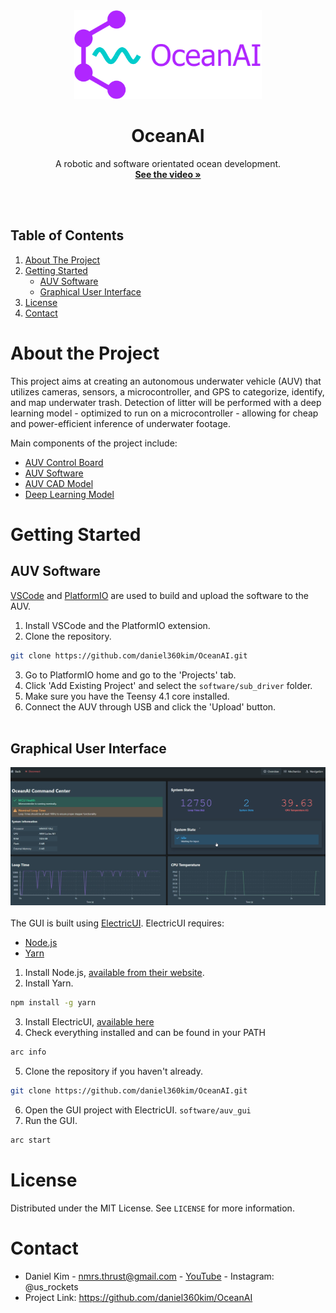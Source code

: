 
<!-- Project Logo -->
<div align="center">

<a href="https://github.com/daniel360kim/OceanAI">
    <img src="Resources/project_images/logo/logo.png" alt="Logo" width="300" height="142">
</a>
  <h1 align="center">OceanAI</h1>
  
  <p align="center">
    A robotic and software orientated ocean development.
    <br />
    <a href="[https://www.youtube.com/watch?v=q8Th1xE_4uQ&ab_channel=NMRocketry](https://www.youtube.com/watch?v=8TJVxcPY-2g)"><strong>See the video »</strong></a>
    <br />
    <br />
  </p>
</div>

<br>
  <h2>Table of Contents</h2>
  <ol>
    <li>
      <a href="#about-the-project">About The Project</a>
    </li>
    <li>
      <a href="#getting-started">Getting Started</a>
      <ul>
        <li><a href="#AUV Software">AUV Software</a></li>
        <li><a href="#Graphical User Interface">Graphical User Interface</a></li>
      </ul>
    </li>
    <li><a href="#license">License</a></li>
    <li><a href="#contact">Contact</a></li>
  </ol>


# About the Project
This project aims at creating an autonomous underwater vehicle (AUV) that utilizes cameras, sensors, a microcontroller, and GPS to categorize, identify, and map underwater trash. Detection of litter will be performed with a deep learning model - optimized to run on a microcontroller - allowing for cheap and power-efficient inference of underwater footage.

Main components of the project include:
* [AUV Control Board](https://github.com/daniel360kim/OceanAI/tree/master/PCBs)
* [AUV Software](https://github.com/daniel360kim/OceanAI/tree/master/software/sub_driver)
* [AUV CAD Model](https://github.com/daniel360kim/OceanAI/tree/master/CAD)
* [Deep Learning Model](https://github.com/daniel360kim/OceanAI/tree/master/software/detection_model)

# Getting Started
## AUV Software
[VSCode](https://code.visualstudio.com/) and
[PlatformIO](https://platformio.org/) are used to build and upload the software to the AUV.
1. Install VSCode and the PlatformIO extension.
2. Clone the repository.
```sh
git clone https://github.com/daniel360kim/OceanAI.git
```
3. Go to PlatformIO home and go to the 'Projects' tab.
4. Click 'Add Existing Project' and select the `software/sub_driver` folder.
5. Make sure you have the Teensy 4.1 core installed.
6. Connect the AUV through USB and click the 'Upload' button.
<br></br>


## Graphical User Interface

![1](Resources/project_images/gui/1.png)
<br></br>
The GUI is built using [ElectricUI](https://electricui.com/). ElectricUI requires:
* [Node.js](https://nodejs.org/en/)
* [Yarn](https://yarnpkg.com/)

1. Install Node.js, [available from their website](https://nodejs.org/en/).
2. Install Yarn.
```sh
npm install -g yarn
```
3. Install ElectricUI, [available here](https://registry.eui.io/arc/latest/arc_latest_windows_amd64.msi)
4. Check everything installed and can be found in your PATH
```sh
arc info
```
5. Clone the repository if you haven't already.
```sh
git clone https://github.com/daniel360kim/OceanAI.git
```
6. Open the GUI project with ElectricUI. `software/auv_gui`
7. Run the GUI.
```sh
arc start
```


# License
Distributed under the MIT License. See `LICENSE` for more information.

# Contact
* Daniel Kim - nmrs.thrust@gmail.com - [YouTube](https://www.youtube.com/channel/UC0VazqJrUQiJGd_Tedn47zA) - Instagram: @us_rockets
* Project Link: https://github.com/daniel360kim/OceanAI 
